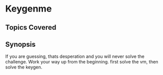 # Keygenme

## Topics Covered

## Synopsis
If you are guessing, thats desperation and you will never solve the challenge. Work your way up from the beginning. first solve the vm, then solve the keygen.
